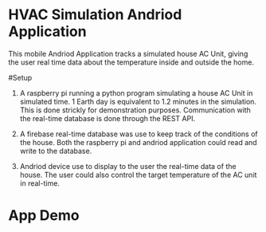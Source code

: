 # HVAC Simulation Andriod Application

This mobile Andriod Application tracks a simulated house AC Unit, giving the user real time data about the temperature inside and outside the home.

#Setup

1. A raspberry pi running a python program simulating a house AC Unit in simulated time. 1 Earth day is equivalent to 1.2 minutes in the simulation.
This is done strickly for demonstration purposes. Communication with the real-time database is done through the REST API.

2. A firebase real-time database was use to keep track of the conditions of the house. Both the raspberry pi and andriod application could read and write
to the database.

3. Andriod device use to display to the user the real-time data of the house. The user could also control the target temperature of the AC unit in real-time.

# App Demo
